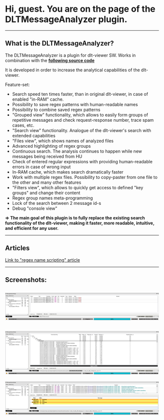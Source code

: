 # Hi, guest. You are on the page of the DLTMessageAnalyzer plugin.

----
## What is the DLTMessageAnalyzer?

The DLTMessageAnalyzer is a plugin for dlt-viewer SW. Works in combination with the **[following source code](https://github.com/GENIVI/dlt-viewer)**

It is developed in order to increase the analytical capabilities of the dlt-viewer.

Feature-set:

- Search speed ten times faster, than in original dlt-viewer, in case of enabled "in-RAM" cache.
- Possibility to save regex patterns with human-readable names
- Possibility to combine saved regex patterns
- "Grouped view" functionality, which allows to easily form groups of repetitive messages and check request-response number, trace spam cases, etc.
- "Search view" functionality. Analogue of the dlt-viewer's search with extended capabilities
- "Files view", which shows names of analyzed files
- Advanced highlighting of regex groups
- Continuous search. The analysis continues to happen while new messages being received from HU 
- Check of entered regular expressions with providing human-readable errors in case of wrong input
- In-RAM cache, which makes search dramatically faster
- Work with multiple regex files. Possibility to copy-paster from one file to the other
and many other features
- "Filters view", which allows to quickly get access to defined "key groups" and change their content
- Regex group names meta-programming
- Lock of the search between 2 message id-s
- Debug "console view"

**=> The main goal of this plugin is to fully replace the existing search functionality of the dlt-viewer, making it faster, more readable, intuitive, and efficient for any user.**

----

## Articles

[Link to "regex name scripting" article](./md/regex_name_scripting.md)

----

## Screenshots:

![Screenshot of DLTMessageAnalyzer plugin - Search view](./md/DLTMessageAnalyzer_screenshot_SearchView.png)
----
![Screenshot of DLTMessageAnalyzer plugin - Grouped view](./md/DLTMessageAnalyzer_screenshot_GroupedView.png)
----
![Screenshot of DLTMessageAnalyzer plugin - Filters view](./md/DLTMessageAnalyzer_screenshot_FilterView.png)